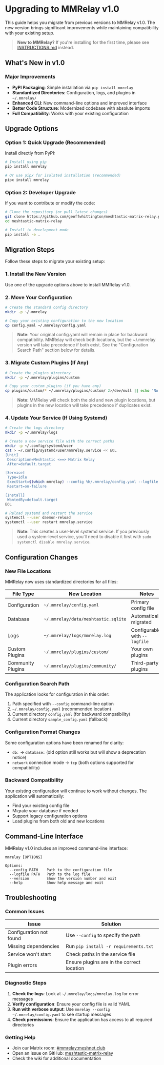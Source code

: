 # Upgrading to MMRelay v1.0

This guide helps you migrate from previous versions to MMRelay v1.0. The new version brings significant improvements while maintaining compatibility with your existing setup.

> **New to MMRelay?** If you're installing for the first time, please see [INSTRUCTIONS.md](INSTRUCTIONS.md) instead.

## What's New in v1.0

### Major Improvements

- **PyPI Packaging**: Simple installation via `pip install mmrelay`
- **Standardized Directories**: Configuration, logs, and plugins in `~/.mmrelay/`
- **Enhanced CLI**: New command-line options and improved interface
- **Better Code Structure**: Modernized codebase with absolute imports
- **Full Compatibility**: Works with your existing configuration

## Upgrade Options

### Option 1: Quick Upgrade (Recommended)

Install directly from PyPI:

```bash
# Install using pip
pip install mmrelay

# Or use pipx for isolated installation (recommended)
pipx install mmrelay
```

### Option 2: Developer Upgrade

If you want to contribute or modify the code:

```bash
# Clone the repository (or pull latest changes)
git clone https://github.com/geoffwhittington/meshtastic-matrix-relay.git
cd meshtastic-matrix-relay

# Install in development mode
pip install -e .
```

## Migration Steps

Follow these steps to migrate your existing setup:

### 1. Install the New Version

Use one of the upgrade options above to install MMRelay v1.0.

### 2. Move Your Configuration

```bash
# Create the standard config directory
mkdir -p ~/.mmrelay

# Copy your existing configuration to the new location
cp config.yaml ~/.mmrelay/config.yaml
```

> **Note**: Your original config.yaml will remain in place for backward compatibility. MMRelay will check both locations, but the ~/.mmrelay version will take precedence if both exist. See the "Configuration Search Path" section below for details.

### 3. Migrate Custom Plugins (If Any)

```bash
# Create the plugins directory
mkdir -p ~/.mmrelay/plugins/custom

# Copy your custom plugins (if you have any)
cp plugins/custom/* ~/.mmrelay/plugins/custom/ 2>/dev/null || echo "No custom plugins found to migrate"
```

> **Note**: MMRelay will check both the old and new plugin locations, but plugins in the new location will take precedence if duplicates exist.

### 4. Update Your Service (If Using Systemd)

```bash
# Create the logs directory
mkdir -p ~/.mmrelay/logs

# Create a new service file with the correct paths
mkdir -p ~/.config/systemd/user
cat > ~/.config/systemd/user/mmrelay.service << EOL
[Unit]
 Description=Meshtastic <==> Matrix Relay
 After=default.target

[Service]
 Type=idle
 ExecStart=$(which mmrelay) --config %h/.mmrelay/config.yaml --logfile %h/.mmrelay/logs/mmrelay.log
 Restart=on-failure

[Install]
 WantedBy=default.target
EOL

# Reload systemd and restart the service
systemctl --user daemon-reload
systemctl --user restart mmrelay.service
```

> **Note**: This creates a user-level systemd service. If you previously used a system-level service, you'll need to disable it first with `sudo systemctl disable mmrelay.service`.

## Configuration Changes

### New File Locations

MMRelay now uses standardized directories for all files:

| File Type | New Location | Notes |
|-----------|--------------|-------|
| Configuration | `~/.mmrelay/config.yaml` | Primary config file |
| Database | `~/.mmrelay/data/meshtastic.sqlite` | Automatically migrated |
| Logs | `~/.mmrelay/logs/mmrelay.log` | Configurable with `--logfile` |
| Custom Plugins | `~/.mmrelay/plugins/custom/` | Your own plugins |
| Community Plugins | `~/.mmrelay/plugins/community/` | Third-party plugins |

### Configuration Search Path

The application looks for configuration in this order:

1. Path specified with `--config` command-line option
2. `~/.mmrelay/config.yaml` (recommended location)
3. Current directory `config.yaml` (for backward compatibility)
4. Current directory `sample_config.yaml` (fallback)

### Configuration Format Changes

Some configuration options have been renamed for clarity:

- `db:` → `database:` (old option still works but will show a deprecation notice)
- `network` connection mode → `tcp` (both options supported for compatibility)

### Backward Compatibility

Your existing configuration will continue to work without changes. The application will automatically:

- Find your existing config file
- Migrate your database if needed
- Support legacy configuration options
- Load plugins from both old and new locations

## Command-Line Interface

MMRelay v1.0 includes an improved command-line interface:

```
mmrelay [OPTIONS]

Options:
  --config PATH    Path to the configuration file
  --logfile PATH   Path to the log file
  --version        Show the version number and exit
  --help           Show help message and exit
```

## Troubleshooting

### Common Issues

| Issue | Solution |
|-------|----------|
| Configuration not found | Use `--config` to specify the path |
| Missing dependencies | Run `pip install -r requirements.txt` |
| Service won't start | Check paths in the service file |
| Plugin errors | Ensure plugins are in the correct location |

### Diagnostic Steps

1. **Check the logs**: Look at `~/.mmrelay/logs/mmrelay.log` for error messages
2. **Verify configuration**: Ensure your config file is valid YAML
3. **Run with verbose output**: Use `mmrelay --config ~/.mmrelay/config.yaml` to see startup messages
4. **Check permissions**: Ensure the application has access to all required directories

### Getting Help

- Join our Matrix room: [#mmrelay:meshnet.club](https://matrix.to/#/#mmrelay:meshnet.club)
- Open an issue on GitHub: [meshtastic-matrix-relay](https://github.com/geoffwhittington/meshtastic-matrix-relay/issues)
- Check the wiki for additional documentation
